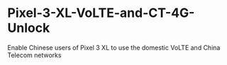 # Pixel-3-XL-VoLTE-and-CT-4G-Unlock
Enable Chinese users of Pixel 3 XL to use the domestic VoLTE and China Telecom networks
